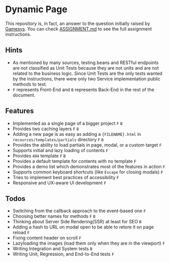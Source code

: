 # Dynamic Page

This repository is, in fact, an answer to the question initially raised by [Gamesys](https://www.gamesysgroup.com). You can check [ASSIGNMENT.md](ASSIGNMENT.md) to see the full assignment instructions.

## Hints

- As mentioned by many sources, testing beans and RESTful endpoints are not classified as Unit Tests because they are not units and are not related to the business logic. Since Unit Tests are the only tests wanted by the instructions, there were only two Service implementation public methods to test.
- `F` represents Front-End and `B` represents Back-End in the rest of the document.

## Features

- Implemented as a single page of a bigger project `F` `B`
- Provides two caching layers `F` `B`
- Adding a new page is as easy as adding a `{FILENAME}.html` in `recources/templates/partials` directory `F` `B`
- Provides the ability to load partials in page, modal, or a custom target `F`
- Supports initial and lazy loading of contents `F`
- Provides `404` template `F` `B`
- Provides a default template for contents with no template `F`
- Provides a demo list which demonstrates most of the features in action `F`
- Supports common keyboard shortcuts (like `Escape` for closing modals) `F`
- Tries to implement best practices of accessibility `F`
- Responsive and UX-aware UI development `F`

## Todos

- Switching from the callback approach to the event-based one `F`
- Choosing better names for methods `F` `B`
- Thinking about Server Side Rendering(SSR) at least for SEO `B`
- Adding a hash to URL on modal open to be able to retore it on page reload `F`
- Fixing content header on scroll `F`
- Lazyloading the images (load them only when they are in the viewport) `F`
- Writing Integration and System tests `B`
- Writing Unit, Regression, and End-to-End tests `F`
